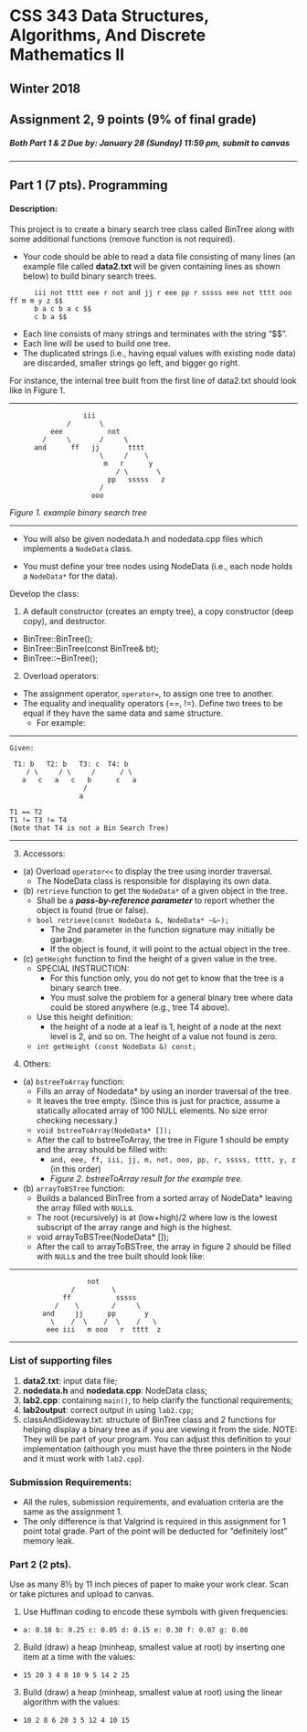
CSS 343 Data Structures, Algorithms, And Discrete Mathematics II
===

Winter 2018
---

Assignment 2, 9 points (9% of final grade)
---

##### Both Part 1 & 2 Due by: January 28 (Sunday) 11:59 pm, submit to canvas

---

Part 1 (7 pts). Programming
---

#### Description:
This project is to create a binary search tree class called BinTree along with some additional functions (remove function is not required).

- Your code should be able to read a data file consisting of many lines (an example file called __data2.txt__ will be given containing lines as shown below) to build binary search trees. 
```
      iii not tttt eee r not and jj r eee pp r sssss eee not tttt ooo ff m m y z $$
      b a c b a c $$
      c b a $$
```
- Each line consists of many strings and terminates with the string “$$”. 
- Each line will be used to build one tree. 
- The duplicated strings (i.e., having equal values with existing node data) are discarded, smaller strings go left, and bigger go right. 

For instance, the internal tree built from the first line of data2.txt should look like in Figure 1.

---

```
                  iii
              /       \
          eee           not
        /     \       /     \
      and      ff   jj       tttt
                      \     /    \
                       m   r      y
                          / \       \
                        pp   sssss   z
                      /
                    ooo
``` 
<em style="text-align: center">Figure 1. example binary search tree</em>

---

- You will also be given nodedata.h and nodedata.cpp files which implements a `NodeData` class.

- You must define your tree nodes using NodeData (i.e., each node holds a `NodeData*` for the data).

Develop the class:

1. A default constructor (creates an empty tree), a copy constructor (deep copy), and destructor.
  - BinTree::BinTree();
  - BinTree::BinTree(const BinTree& bt);
  - BinTree::~BinTree();
2. Overload operators:
  - The assignment operator, `operator=`, to assign one tree to another.
  - The equality and inequality operators (==, !=). Define two trees to be equal if they have the same data and same structure. 
      - For example:

---

```
Given:

 T1: b   T2: b   T3: c  T4: b     
    / \     / \     /      / \    
   a   c   a   c   b      c   a   
                  /
                 a

T1 == T2 
T1 != T3 != T4
(Note that T4 is not a Bin Search Tree)
```


---

3. Accessors:
  - (a) Overload `operator<<` to display the tree using inorder traversal. 
      - The NodeData class is responsible for displaying its own data.
  - (b) `retrieve` function to get the `NodeData*` of a given object in the tree.
      - Shall be a _**pass-by-reference parameter**_ to report whether the object is found (true or false). 
      - `bool retrieve(const NodeData &, NodeData* ~&~);`
          - The 2nd parameter in the function signature may initially be garbage.
          - If the object is found, it will point to the actual object in the tree.
  - (c) `getHeight` function to find the height of a given value in the tree.
      - SPECIAL INSTRUCTION: 
          - For this function only, you do not get to know that the tree is a binary search tree. 
          - You must solve the problem for a general binary tree where data could be stored anywhere (e.g., tree T4 above).
      - Use this height definition: 
          - the height of a node at a leaf is 1, height of a node at the next level is 2, and so on. The height of a value not found is zero.
      - `int getHeight (const NodeData &) const;`
4. Others:
  - (a) `bstreeToArray` function:
      - Fills an array of Nodedata* by using an inorder traversal of the tree. 
      - It leaves the tree empty. (Since this is just for practice, assume a statically allocated array of 100 NULL elements. No size error checking necessary.)
      - `void bstreeToArray(NodeData* []);`
      - After the call to bstreeToArray, the tree in Figure 1 should be empty and the array should be filled with:
          - `and, eee, ff, iii, jj, m, not, ooo, pp, r, sssss, tttt, y, z` (in this order)
          -  <em style="text-align: center">Figure 2. bstreeToArray result for the example tree.</em>
  - (b) `arrayToBSTree` function:
      - Builds a balanced BinTree from a sorted array of NodeData* leaving the array filled with `NULL`s. 
      - The root (recursively) is at (low+high)/2 where low is the lowest subscript of the array range and high is the highest.
      - void arrayToBSTree(NodeData* []);
      - After the call to arrayToBSTree, the array in figure 2 should be filled with `NULL`s and the tree built should look like:

---

```
                   not
               /         \
             ff           sssss
           /    \        /     \
        and     jj      pp       y
          \    /  \    /  \    /   \
         eee iii   m ooo   r  tttt  z
```

---

### List of supporting files
1. __data2.txt__: input data file;
2. __nodedata.h__ and __nodedata.cpp__: NodeData class;
3. __lab2.cpp__: containing `main()`, to help clarify the functional requirements;
4. __lab2output__: correct output in using `lab2.cpp`;
5. classAndSideway.txt: structure of BinTree class and 2 functions for helping display a binary tree as if you are viewing it from the side. NOTE: They will be part of your program. You can adjust this definition to your implementation (although you must have the three pointers in the Node and it must work with `lab2.cpp`).

### Submission Requirements:
- All the rules, submission requirements, and evaluation criteria are the same as the assignment 1.
- The only difference is that Valgrind is required in this assignment for 1 point total grade. Part of the point will be deducted for “definitely lost” memory leak.


### Part 2 (2 pts).
Use as many 8½ by 11 inch pieces of paper to make your work clear. Scan or take pictures and upload to canvas.

1. Use Huffman coding to encode these symbols with given frequencies:
  - `a: 0.10 b: 0.25 c: 0.05 d: 0.15 e: 0.30 f: 0.07 g: 0.08`
2. Build (draw) a heap (minheap, smallest value at root) by inserting one item at a time with the values:
  - `15 20 3 4 8 10 9 5 14 2 25`
3. Build (draw) a heap (minheap, smallest value at root) using the linear algorithm with the values:
  - `10 2 8 6 20 3 5 12 4 10 15`